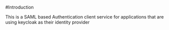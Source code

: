 #Introduction

This is a SAML based Authentication client service for applications that are using keycloak as their identity provider
